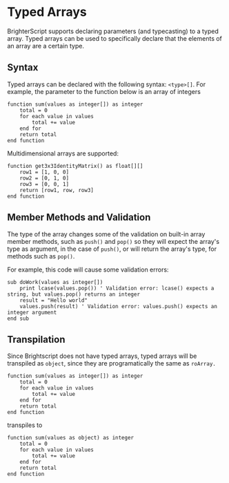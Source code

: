 # Typed Arrays

BrighterScript supports declaring parameters (and typecasting) to a typed array. Typed arrays can be used to specifically declare that the elements of an array are a certain type.

## Syntax

Typed arrays can be declared with the following syntax: `<type>[]`. For example, the parameter to the function below is an array of integers

```BrighterScript
function sum(values as integer[]) as integer
    total = 0
    for each value in values
        total += value
    end for
    return total
end function
```

Multidimensional arrays are supported:

```BrighterScript
function get3x3IdentityMatrix() as float[][]
    row1 = [1, 0, 0]
    row2 = [0, 1, 0]
    row3 = [0, 0, 1]
    return [row1, row, row3]
end function
```

## Member Methods and Validation

The type of the array changes some of the validation on built-in array member methods, such as `push()` and `pop()` so they will expect the array's type as argument, in the case of `push()`, or will return the array's type, for methods such as `pop()`.

For example, this code will cause some validation errors:

```BrighterScript
sub doWork(values as integer[])
    print lcase(values.pop()) ' Validation error: lcase() expects a string, but values.pop() returns an integer
    result = "Hello world"
    values.push(result) ' Validation error: values.push() expects an integer argument
end sub
```

## Transpilation

Since Brightscript does not have typed arrays, typed arrays will be transpiled as `object`, since they are programatically the same as `roArray.`

```BrighterScript
function sum(values as integer[]) as integer
    total = 0
    for each value in values
        total += value
    end for
    return total
end function
```

transpiles to

```BrighterScript
function sum(values as object) as integer
    total = 0
    for each value in values
        total += value
    end for
    return total
end function
```
